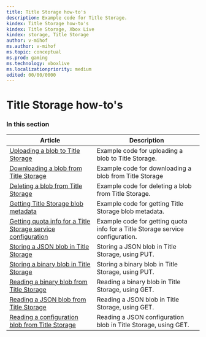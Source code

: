 ```yaml
---
title: Title Storage how-to's
description: Example code for Title Storage.
kindex: Title Storage how-to's
kindex: Title Storage, Xbox Live
kindex: storage, Title Storage
author: v-mihof
ms.author: v-mihof
ms.topic: conceptual
ms.prod: gaming
ms.technology: xboxlive
ms.localizationpriority: medium
edited: 00/00/0000
---
```

 
# Title Storage how-to's


### In this section

| Article | Description |
|---------|-------------|
| [Uploading a blob to Title Storage](live-uploading-title-storage-blob.md) | Example code for uploading a blob to Title Storage. |
| [Downloading a blob from Title Storage](live-downloading-title-storage-blob.md) | Example code for downloading a blob from Title Storage |
| [Deleting a blob from Title Storage](live-deleting-title-storage-blob.md) | Example code for deleting a blob from Title Storage. |
| [Getting Title Storage blob metadata](live-getting-title-storage-blob-metadata.md) | Example code for getting Title Storage blob metadata. |
| [Getting quota info for a Title Storage service configuration](live-getting-title-storage-quota-info.md) | Example code for getting quota info for a Title Storage service configuration. |
| [Storing a JSON blob in Title Storage](live-storing-jsonblobs.md) | Storing a JSON blob in Title Storage, using PUT. |
| [Storing a binary blob in Title Storage](live-storing-binary-blobs.md) | Storing a binary blob in Title Storage, using PUT. |
| [Reading a binary blob from Title Storage](live-reading-binary-blobs.md) | Reading a binary blob in Title Storage, using GET. |
| [Reading a JSON blob from Title Storage](live-reading-jsonblobs.md) | Reading a JSON blob in Title Storage, using GET. |
| [Reading a configuration blob from Title Storage](live-reading-configuration-blobs.md) | Reading a JSON configuration blob in Title Storage, using GET. |

<!-- {% jumppage its %} -->
